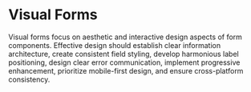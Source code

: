 # Visual Forms

Visual forms focus on aesthetic and interactive design aspects of form components. Effective design should establish clear information architecture, create consistent field styling, develop harmonious label positioning, design clear error communication, implement progressive enhancement, prioritize mobile-first design, and ensure cross-platform consistency.
